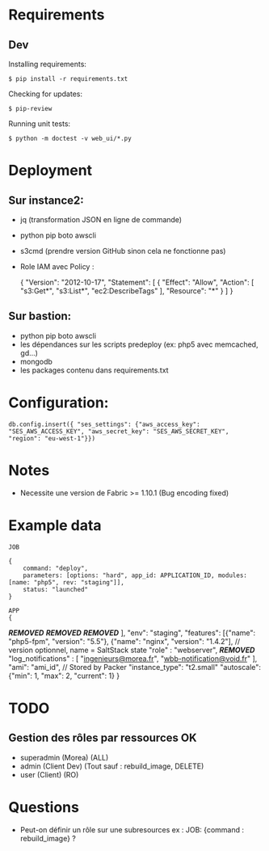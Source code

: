 # Requirements

## Dev
Installing requirements:

    $ pip install -r requirements.txt

Checking for updates:

    $ pip-review

Running unit tests:

    $ python -m doctest -v web_ui/*.py

# Deployment

## Sur instance2:
* jq (transformation JSON en ligne de commande)
* python pip boto awscli
* s3cmd (prendre version GitHub sinon cela ne fonctionne pas)
* Role IAM avec Policy :

    {
      "Version": "2012-10-17",
      "Statement": [
        {
          "Effect": "Allow",
          "Action": [
            "s3:Get*",
            "s3:List*",
            "ec2:DescribeTags"
          ],
          "Resource": "*"
        }
      ]
    }

## Sur bastion:
* python pip boto awscli
* les dépendances sur les scripts predeploy (ex: php5 avec memcached, gd...)
* mongodb
* les packages contenu dans requirements.txt

# Configuration:

    db.config.insert({ "ses_settings": {"aws_access_key": "SES_AWS_ACCESS_KEY", "aws_secret_key": "SES_AWS_SECRET_KEY", "region": "eu-west-1"}})

# Notes
* Necessite une version de Fabric >= 1.10.1 (Bug encoding fixed)

# Example data
    JOB

    {
        command: "deploy",
        parameters: [options: "hard", app_id: APPLICATION_ID, modules: [name: "php5", rev: "staging"]],
        status: "launched"
    }

    APP
    {
***REMOVED***
***REMOVED***
***REMOVED***
        ],
        "env": "staging",
        "features": [{"name": "php5-fpm", "version": "5.5"}, {"name": "nginx", "version": "1.4.2"], // version optionnel, name = SaltStack state
        "role" : "webserver",
***REMOVED***
        "log_notifications" : [
            "ingenieurs@morea.fr",
            "wbb-notification@void.fr"
        ],
        "ami": "ami_id", // Stored by Packer
        "instance_type": "t2.small"
        "autoscale": {"min": 1, "max": 2, "current": 1}
    }

# TODO
## Gestion des rôles par ressources OK
* superadmin (Morea) (ALL)
* admin (Client Dev) (Tout sauf : rebuild_image, DELETE)
* user (Client) (RO)

# Questions
* Peut-on définir un rôle sur une subresources ex : JOB: {command : rebuild_image} ?